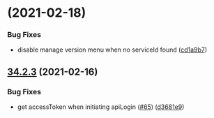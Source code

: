 #  (2021-02-18)


### Bug Fixes

* disable manage version menu when no serviceId found ([cd1a9b7](https://github.com/automationcloud/autopilot/commit/cd1a9b7a8fa31a2a37d0b09f6f58176130ad0d61))



## [34.2.3](https://github.com/automationcloud/autopilot/compare/34.2.2...34.2.3) (2021-02-16)


### Bug Fixes

* get accessToken when initiating apiLogin ([#65](https://github.com/automationcloud/autopilot/issues/65)) ([d3681e9](https://github.com/automationcloud/autopilot/commit/d3681e9b870f7ef874dbe434c56b6e9b021c657d))



